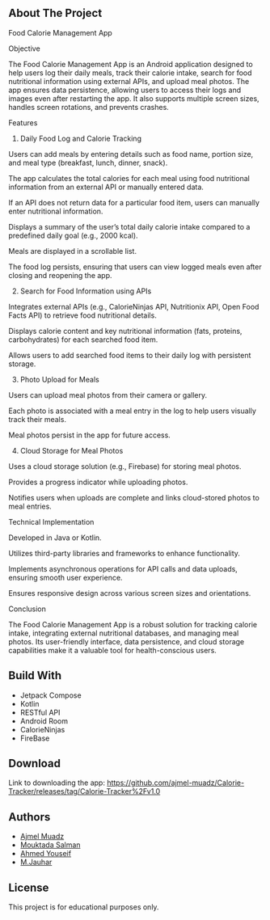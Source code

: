## About The Project 

Food Calorie Management App

Objective

The Food Calorie Management App is an Android application designed to help users log their daily meals, track their calorie intake, search for food nutritional information using external APIs, and upload meal photos. The app ensures data persistence, allowing users to access their logs and images even after restarting the app. It also supports multiple screen sizes, handles screen rotations, and prevents crashes.

Features

1. Daily Food Log and Calorie Tracking

Users can add meals by entering details such as food name, portion size, and meal type (breakfast, lunch, dinner, snack).

The app calculates the total calories for each meal using food nutritional information from an external API or manually entered data.

If an API does not return data for a particular food item, users can manually enter nutritional information.

Displays a summary of the user’s total daily calorie intake compared to a predefined daily goal (e.g., 2000 kcal).

Meals are displayed in a scrollable list.

The food log persists, ensuring that users can view logged meals even after closing and reopening the app.

2. Search for Food Information using APIs

Integrates external APIs (e.g., CalorieNinjas API, Nutritionix API, Open Food Facts API) to retrieve food nutritional details.

Displays calorie content and key nutritional information (fats, proteins, carbohydrates) for each searched food item.

Allows users to add searched food items to their daily log with persistent storage.

3. Photo Upload for Meals

Users can upload meal photos from their camera or gallery.

Each photo is associated with a meal entry in the log to help users visually track their meals.

Meal photos persist in the app for future access.

4. Cloud Storage for Meal Photos

Uses a cloud storage solution (e.g., Firebase) for storing meal photos.

Provides a progress indicator while uploading photos.

Notifies users when uploads are complete and links cloud-stored photos to meal entries.

Technical Implementation

Developed in Java or Kotlin.

Utilizes third-party libraries and frameworks to enhance functionality.

Implements asynchronous operations for API calls and data uploads, ensuring smooth user experience.

Ensures responsive design across various screen sizes and orientations.

Conclusion

The Food Calorie Management App is a robust solution for tracking calorie intake, integrating external nutritional databases, and managing meal photos. Its user-friendly interface, data persistence, and cloud storage capabilities make it a valuable tool for health-conscious users.

## Build With
- Jetpack Compose
- Kotlin
- RESTful API
- Android Room
- CalorieNinjas
- FireBase

## Download 
Link to downloading the app: https://github.com/ajmel-muadz/Calorie-Tracker/releases/tag/Calorie-Tracker%2Fv1.0

## Authors
- [Ajmel Muadz](https://github.com/ajmel-muadz)
- [Mouktada Salman](https://github.com/MouktadaSalman)
- [Ahmed Youseif](https://github.com/Ahmedo-o)
- [M.Jauhar](https://github.com/MasterBam)

## License
This project is for educational purposes only.

